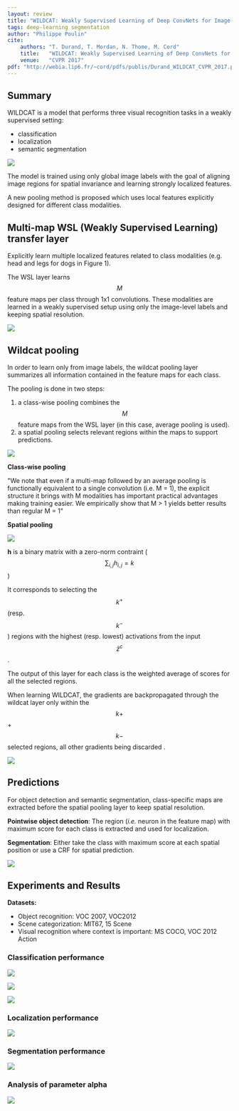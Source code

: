 ```yaml
---
layout: review
title: "WILDCAT: Weakly Supervised Learning of Deep ConvNets for Image Classification, Pointwise Localization and Segmentation"
tags: deep-learning segmentation
author: "Philippe Poulin"
cite:
    authors: "T. Durand, T. Mordan, N. Thome, M. Cord"
    title:   "WILDCAT: Weakly Supervised Learning of Deep ConvNets for Image Classification, Pointwise Localization and Segmentation"
    venue:   "CVPR 2017"
pdf: "http://webia.lip6.fr/~cord/pdfs/publis/Durand_WILDCAT_CVPR_2017.pdf"
---
```


## Summary

WILDCAT is a model that performs three visual recognition tasks in a weakly supervised setting:
- classification
- localization
- semantic segmentation

![](/article/images/wildcat/figure2.jpg)

The model is trained using only global image labels with the goal of aligning image regions for spatial invariance and learning strongly localized features.

A new pooling method is proposed which uses local features explicitly designed for different class modalities.

## Multi-map WSL (Weakly Supervised Learning) transfer layer

Explicitly learn multiple localized features related to class modalities (e.g. head and legs for dogs in Figure 1).

The WSL layer learns $$M$$ feature maps per class through 1x1 convolutions. These modalities are learned in a weakly supervised setup using only the image-level labels and keeping spatial resolution.

![](/article/images/wildcat/figure1.jpg)

## Wildcat pooling

In order to learn only from image labels, the wildcat pooling layer summarizes all information contained in the feature maps for each class.

The pooling is done in two steps:
1. a class-wise pooling combines the $$M$$ feature maps from the WSL layer (in this case, average pooling is used).
2. a spatial pooling selects relevant regions within the maps to support predictions.

![](/article/images/wildcat/equations1-2.jpg)

**Class-wise pooling**

"We note that even if a multi-map followed by an average
pooling is functionally equivalent to a single convolution
(i.e. M = 1), the explicit structure it brings with M
modalities has important practical advantages making training
easier. We empirically show that M > 1 yields better
results than regular M = 1"

**Spatial pooling**

![](/article/images/wildcat/equation3.jpg)

**h** is a binary matrix with a zero-norm contraint ($$\sum_{i,j} h_{i,j} = k$$)

It corresponds to selecting the $$k^{+}$$ (resp. $$k^{-}$$) regions with the highest (resp. lowest) activations from the input $$\bar{z}^c$$.

The output of this layer for each class is the weighted average of scores for all the selected regions.

When learning WILDCAT, the gradients are backpropagated through the wildcat layer only within the $$k+$$ + $$k−$$ selected regions, all other gradients being discarded .

![](/article/images/wildcat/figure3.jpg)


## Predictions

For object detection and semantic segmentation, class-specific maps are extracted before the spatial pooling layer to keep spatial resolution.

**Pointwise object detection**: The region (*i.e.* neuron in the feature map) with maximum score for each class is extracted and used for localization. 

**Segmentation**: Either take the class with maximum score at each spatial position or use a CRF for spatial prediction.

![](/article/images/wildcat/figure6.jpg)


## Experiments and Results

**Datasets:** 

- Object recognition: VOC 2007, VOC2012
- Scene categorization: MIT67, 15 Scene
- Visual recognition where context is important: MS COCO, VOC 2012 Action

### Classification performance

![](/article/images/wildcat/table2.jpg)

![](/article/images/wildcat/table3.jpg)

![](/article/images/wildcat/table4.jpg)


### Localization performance

![](/article/images/wildcat/table8.jpg)


### Segmentation performance

![](/article/images/wildcat/table9.jpg)


### Analysis of parameter alpha

![](/article/images/wildcat/figure4.jpg)